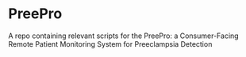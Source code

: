 # PreePro
A repo containing relevant scripts for the PreePro: a Consumer-Facing Remote Patient Monitoring System for Preeclampsia Detection
